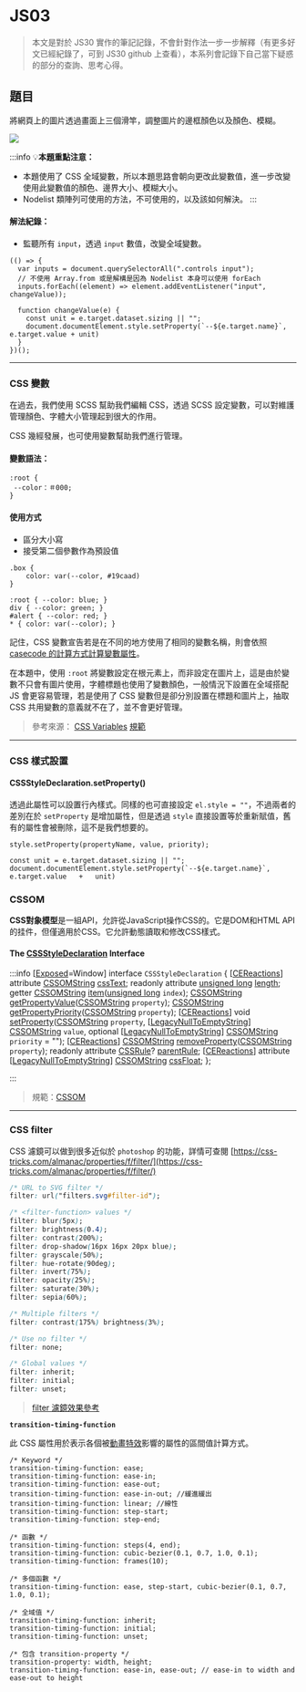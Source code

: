 # JS03
> 本文是對於 JS30 實作的筆記記錄，不會針對作法一步一步解釋（有更多好文已經紀錄了，可到 JS30 github 上查看），本系列會記錄下自己當下疑惑的部分的查詢、思考心得。
## 題目

將網頁上的圖片透過畫面上三個滑竿，調整圖片的邊框顏色以及顏色、模糊。

![](https://i.imgur.com/FqWTF6R.png)

:::info
💡**本題重點注意：**
* 本題使用了 CSS 全域變數，所以本題思路會朝向更改此變數值，進一步改變使用此變數值的顏色、邊界大小、模糊大小。
* Nodelist 類陣列可使用的方法，不可使用的，以及該如何解決。
:::


#### 解法紀錄：
* 監聽所有 `input`，透過 `input` 數值，改變全域變數。
```javascript=
(() => {
  var inputs = document.querySelectorAll(".controls input");
  // 不使用 Array.from 或是解構是因為 Nodelist 本身可以使用 forEach
  inputs.forEach((element) => element.addEventListener("input", changeValue));

  function changeValue(e) {
    const unit = e.target.dataset.sizing || "";
    document.documentElement.style.setProperty(`--${e.target.name}`, e.target.value + unit)
  }
})();
```

---

### CSS 變數

在過去，我們使用 SCSS 幫助我們編輯 CSS，透過 SCSS 設定變數，可以對維護管理顏色、字體大小管理起到很大的作用。

CSS 幾經發展，也可使用變數幫助我們進行管理。

#### 變數語法：
```css=
:root {
 --color：＃000;
}
```

#### 使用方式
* 區分大小寫
* 接受第二個參數作為預設值
```css=
.box {
    color: var(--color, #19caad)
}
```

```css=
:root { --color: blue; }
div { --color: green; }
#alert { --color: red; }
* { color: var(--color); }
```

記住，CSS 變數宣告若是在不同的地方使用了相同的變數名稱，則會依照 [casecode 的計算方式計算變數屬性](https://www.w3.org/TR/2012/WD-css-variables-20120410/#using-variables)。

在本題中，使用 `:root` 將變數設定在根元素上，而非設定在圖片上，這是由於變數不只會有圖片使用，字體標題也使用了變數顏色，一般情況下設置在全域搭配 JS 會更容易管理，若是使用了 CSS 變數但是卻分別設置在標題和圖片上，抽取 CSS 共用變數的意義就不在了，並不會更好管理。

> 參考來源：
> [CSS Variables](https://medium.com/codezillas/css-variables-62eba9e30e97)
> [規範](https://www.w3.org/TR/css-variables-1/)

---

### CSS 樣式設置

#### CSSStyleDeclaration.setProperty()
透過此屬性可以設置行內樣式。同樣的也可直接設定 `el.style = ""`，不過兩者的差別在於 `setProperty` 是增加屬性，但是透過 `style` 直接設置等於重新賦值，舊有的屬性會被刪除，這不是我們想要的。

```javascript=
style.setProperty(propertyName, value, priority);
```

```javascript=
const unit = e.target.dataset.sizing || "";
document.documentElement.style.setProperty(`--${e.target.name}`, e.target.value   +   unit)
```
### CSSOM
**CSS對象模型**是一組API，允許從JavaScript操作CSS的。它是DOM和HTML API的挂件，但僅適用於CSS。它允許動態讀取和修改CSS樣式。


#### The [CSSStyleDeclaration](https://drafts.csswg.org/cssom/#cssstyledeclaration) Interface

:::info
\[[Exposed](https://heycam.github.io/webidl/#Exposed)=Window\]
interface `CSSStyleDeclaration` {
  \[[CEReactions](https://html.spec.whatwg.org/multipage/custom-elements.html#cereactions)\] attribute [CSSOMString](https://drafts.csswg.org/cssom/#cssomstring) [cssText](https://drafts.csswg.org/cssom/#dom-cssstyledeclaration-csstext);
  readonly attribute [unsigned long](https://heycam.github.io/webidl/#idl-unsigned-long) [length](https://drafts.csswg.org/cssom/#dom-cssstyledeclaration-length);
  getter [CSSOMString](https://drafts.csswg.org/cssom/#cssomstring) [item](https://drafts.csswg.org/cssom/#dom-cssstyledeclaration-item)([unsigned long](https://heycam.github.io/webidl/#idl-unsigned-long) `index`[](https://drafts.csswg.org/cssom/#dom-cssstyledeclaration-item-index-index));
  [CSSOMString](https://drafts.csswg.org/cssom/#cssomstring) [getPropertyValue](https://drafts.csswg.org/cssom/#dom-cssstyledeclaration-getpropertyvalue)([CSSOMString](https://drafts.csswg.org/cssom/#cssomstring) `property`[](https://drafts.csswg.org/cssom/#dom-cssstyledeclaration-getpropertyvalue-property-property));
  [CSSOMString](https://drafts.csswg.org/cssom/#cssomstring) [getPropertyPriority](https://drafts.csswg.org/cssom/#dom-cssstyledeclaration-getpropertypriority)([CSSOMString](https://drafts.csswg.org/cssom/#cssomstring) `property`[](https://drafts.csswg.org/cssom/#dom-cssstyledeclaration-getpropertypriority-property-property));
  \[[CEReactions](https://html.spec.whatwg.org/multipage/custom-elements.html#cereactions)\] void [setProperty](https://drafts.csswg.org/cssom/#dom-cssstyledeclaration-setproperty)([CSSOMString](https://drafts.csswg.org/cssom/#cssomstring) `property`[](https://drafts.csswg.org/cssom/#dom-cssstyledeclaration-setproperty-property-value-priority-property), \[[LegacyNullToEmptyString](https://heycam.github.io/webidl/#LegacyNullToEmptyString)\] [CSSOMString](https://drafts.csswg.org/cssom/#cssomstring) `value`[](https://drafts.csswg.org/cssom/#dom-cssstyledeclaration-setproperty-property-value-priority-value), optional \[[LegacyNullToEmptyString](https://heycam.github.io/webidl/#LegacyNullToEmptyString)\] [CSSOMString](https://drafts.csswg.org/cssom/#cssomstring) `priority`[](https://drafts.csswg.org/cssom/#dom-cssstyledeclaration-setproperty-property-value-priority-priority) = "");
  \[[CEReactions](https://html.spec.whatwg.org/multipage/custom-elements.html#cereactions)\] [CSSOMString](https://drafts.csswg.org/cssom/#cssomstring) [removeProperty](https://drafts.csswg.org/cssom/#dom-cssstyledeclaration-removeproperty)([CSSOMString](https://drafts.csswg.org/cssom/#cssomstring) `property`[](https://drafts.csswg.org/cssom/#dom-cssstyledeclaration-removeproperty-property-property));
  readonly attribute [CSSRule](https://drafts.csswg.org/cssom/#cssrule)? [parentRule](https://drafts.csswg.org/cssom/#dom-cssstyledeclaration-parentrule);
  \[[CEReactions](https://html.spec.whatwg.org/multipage/custom-elements.html#cereactions)\] attribute \[[LegacyNullToEmptyString](https://heycam.github.io/webidl/#LegacyNullToEmptyString)\] [CSSOMString](https://drafts.csswg.org/cssom/#cssomstring) [cssFloat](https://drafts.csswg.org/cssom/#dom-cssstyledeclaration-cssfloat);
};

:::

> 規範：[CSSOM](https://drafts.csswg.org/cssom/#the-cssstylesheet-interface)

---

### CSS filter
CSS 濾鏡可以做到很多近似於 `photoshop` 的功能，詳情可查閱 [https://css-tricks.com/almanac/properties/f/filter/](https://css-tricks.com/almanac/properties/f/filter/)

```css
/* URL to SVG filter */
filter: url("filters.svg#filter-id");

/* <filter-function> values */
filter: blur(5px);
filter: brightness(0.4);
filter: contrast(200%);
filter: drop-shadow(16px 16px 20px blue);
filter: grayscale(50%);
filter: hue-rotate(90deg);
filter: invert(75%);
filter: opacity(25%);
filter: saturate(30%);
filter: sepia(60%);

/* Multiple filters */
filter: contrast(175%) brightness(3%);

/* Use no filter */
filter: none;

/* Global values */
filter: inherit;
filter: initial;
filter: unset;
```

> [filter 濾鏡效果參考](https://css-tricks.com/almanac/properties/f/filter/)


**`transition-timing-function`**

此 CSS 屬性用於表示各個被[動畫特效](https://developer.mozilla.org/zh-TW/docs/Web/CSS/CSS_Transitions/Using_CSS_transitions)影響的屬性的區間值計算方式。

```javascript=
/* Keyword */
transition-timing-function: ease;
transition-timing-function: ease-in;
transition-timing-function: ease-out;
transition-timing-function: ease-in-out; //緩進緩出
transition-timing-function: linear; //線性
transition-timing-function: step-start;
transition-timing-function: step-end;

/* 函數 */
transition-timing-function: steps(4, end);
transition-timing-function: cubic-bezier(0.1, 0.7, 1.0, 0.1);
transition-timing-function: frames(10);

/* 多個函數 */
transition-timing-function: ease, step-start, cubic-bezier(0.1, 0.7, 1.0, 0.1);

/* 全域值 */
transition-timing-function: inherit;
transition-timing-function: initial;
transition-timing-function: unset;

/* 包含 transition-property */
transition-property: width, height;
transition-timing-function: ease-in, ease-out; // ease-in to width and ease-out to height
```

